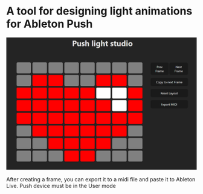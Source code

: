 # A tool for designing light animations for Ableton Push

![Preview](doc/preview.png)

After creating a frame, you can export it to a midi file and paste it to Ableton Live.
Push device must be in the User mode
